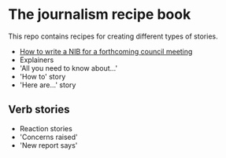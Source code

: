 # The journalism recipe book

This repo contains recipes for creating different types of stories.

* [How to write a NIB for a forthcoming council meeting](https://github.com/paulbradshaw/journalismrecipebook/blob/main/councilmeetingnib.md)
* Explainers
* 'All you need to know about...'
* 'How to' story
* 'Here are...' story

## Verb stories

* Reaction stories 
* 'Concerns raised'
* 'New report says'
